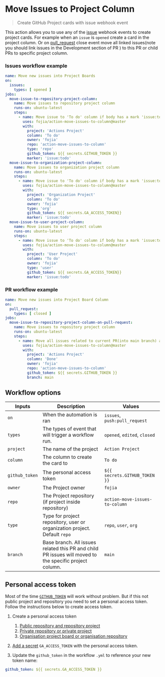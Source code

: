 # Move Issues to Project Column

> Create GitHub Project cards with issue webhook event

This action allows you to use any of
the [issue](https://help.github.com/en/articles/events-that-trigger-workflows#issues-event-issues) webhook events to
create project cards. For example when an `issue` is `opened` create a card in the project column. Or on [pull_request](https://docs.github.com/en/actions/using-workflows/events-that-trigger-workflows#pull_request) close event move all linked issues(note you should link issues in the Development section of PR ) to this PR or child PRs to specific project column. 

### Issues workflow example
```yml
name: Move new issues into Project Boards
on:
  issues:
    types: [ opened ]
jobs:
  move-issue-to-repository-project-column:
    name: Move issues to repository project column
    runs-on: ubuntu-latest
    steps:
      - name: Move issue to 'To do' column if body has a mark 'issue:todo'
        uses: fojia/action-move-issues-to-column@master
        with:
          project: 'Actions Project'
          column: 'To do'
          owner: 'fojia'
          repo: 'action-move-issues-to-column'
          type: 'repo'
          github_token: ${{ secrets.GITHUB_TOKEN }}
          marker: 'issue:todo'
  move-issue-to-organization-project-column:
    name: Move issues to organization project column
    runs-on: ubuntu-latest
    steps:
      - name: Move issue to 'To do' column if body has a mark 'issue:todo'
        uses: fojia/action-move-issues-to-column@master
        with:
          project: 'Organization Project'
          column: 'To do'
          owner: 'fojia'
          type: 'org'
          github_token: ${{ secrets.GA_ACCESS_TOKEN}}
          marker: 'issue:todo'
  move-issue-to-user-project-column:
    name: Move issues to user project column
    runs-on: ubuntu-latest
    steps:
      - name: Move issue to 'To do' column if body has a mark 'issue:todo'
        uses: fojia/action-move-issues-to-column@master
        with:
          project: 'User Project'
          column: 'To do'
          owner: 'fojia'
          type: 'user'
          github_token: ${{ secrets.GA_ACCESS_TOKEN}}
          marker: 'issue:todo'
```
### PR workflow example
```yml
name: Move new issues into Project Board Column
on:
  pull_request:
    types: [ closed ]
jobs:
  move-issue-to-repository-project-column-on-pull-request:
    name: Move issues to repository project column
    runs-on: ubuntu-latest
    steps:
      - name: Move all issues related to current PR(into main branch) and child PRs to 'Done' column
        uses: fojia/action-move-issues-to-column@master
        with:
          project: 'Actions Project'
          column: 'Done'
          owner: 'fojia'
          repo: 'action-move-issues-to-column'
          github_token: ${{ secrets.GITHUB_TOKEN }}
          branch: main
```

## Workflow options

| Inputs         | Description                                                                                            | Values                         |
|----------------|--------------------------------------------------------------------------------------------------------|--------------------------------|
| `on`           | When the automation is ran                                                                             | `issues`, `push:pull_request`              |
| `types`        | The types of event that will trigger a workflow run.                                                   | `opened`, `edited`, `closed` |
| `project`      | The name of the project                                                                                | `Action Project`               |
| `column`       | The column to create the card to                                                                       | `To do`                        |
| `github_token` | The personal access token                                                                              | `${{ secrets.GITHUB_TOKEN }}`  |
| `owner`        | The Project owner                                                                                      | `fojia`                        |
| `repo`         | The Project repository (if project inside repository)                                                  | `action-move-issues-to-column` |
| `type`         | Type for project repository, user or organization project. Default `repo`                              | `repo`, `user`, `org`          |
| `branch`       | Base branch. All issues related this PR and child PR issues will moved to the specific project column. | `main`                         |

## Personal access token

Most of the
time [`GITHUB_TOKEN`](https://help.github.com/en/actions/configuring-and-managing-workflows/authenticating-with-the-github_token)
will work without problem. But if this not public project and repository you need to set a personal access token. Follow
the instructions below to create access token.

1. Create a personal access token
    1. [Public repository and repository project](https://github.com/settings/tokens/new?scopes=repo&description=GHPROJECT_TOKEN)
    1. [Private repository or private project](https://github.com/settings/tokens/new?scopes=repo&description=GHPROJECT_TOKEN)
    1. [Organisation project board or organisation repository](https://github.com/settings/tokens/new?scopes=repo,write:org&description=GHPROJECT_TOKEN)

1. [Add a secret](https://docs.github.com/en/actions/reference/encrypted-secrets#creating-encrypted-secrets-for-a-repository) `GA_ACCESS_TOKEN`
   with the personal access token.
1. Update the `github_token` in the workflow `.yml`  to reference your new token name:

```yaml
github_token: ${{ secrets.GA_ACCESS_TOKEN }}
```
